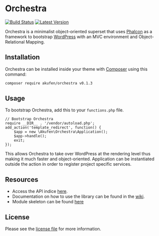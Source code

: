 # Orchestra

[![Build Status](https://img.shields.io/travis/akufenstudio/orchestra/master.svg)](https://travis-ci.org/akufenstudio/orchestra)
[![Latest Version](https://img.shields.io/badge/Latest%20Version-0.1.3-blue.svg)](https://packagist.org/packages/akufen/orchestra)

Orchestra is a minimalist object-oriented superset that uses [Phalcon](https://phalconphp.com/) as a framework to bootstrap [WordPress](https://wordpress.org/) with an MVC environment and Object-Relational Mapping.

## Installation
Orchestra can be installed inside your theme with [Composer](https://getcomposer.org/) using this command:
```sh
composer require akufen/orchestra v0.1.3
```

## Usage
To bootstrap Orchestra, add this to your `functions.php` file.

    // Bootstrap Orchestra
    require __DIR__ . '/vendor/autoload.php';
    add_action('template_redirect', function() {
        $app = new \Akufen\Orchestra\Application();
        $app->handle();
        exit;
    });

This allows Orchestra to take over WordPress at the rendering level thus making it much faster and object-oriented. Application can be instantiated outside the action in order to register project specific services.

## Resources
* Access the API indice [here](http://akufenstudio.github.io/orchestra/).
* Documentation on how to use the library can be found in the [wiki](https://github.com/akufenstudio/orchestra/wiki).
* Module skeleton can be found [here](https://github.com/akufenstudio/orchestra-skeleton)

## License
Please see the [license file](https://github.com/akufenstudio/orchestra/blob/master/LICENSE) for more information.
